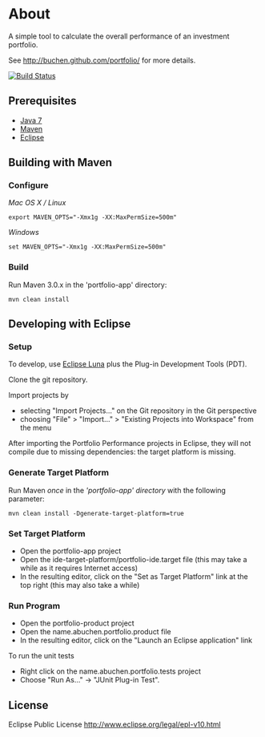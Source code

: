 # About

A simple tool to calculate the overall performance of an investment portfolio.

See http://buchen.github.com/portfolio/ for more details.

[![Build Status](https://travis-ci.org/buchen/portfolio.svg?branch=master)](https://travis-ci.org/buchen/portfolio)

## Prerequisites

* [Java 7](http://www.java.com)
* [Maven](http://maven.apache.org)
* [Eclipse](http://www.eclipse.org)

## Building with Maven

### Configure

*Mac OS X / Linux*
```
export MAVEN_OPTS="-Xmx1g -XX:MaxPermSize=500m"
```

*Windows*
```
set MAVEN_OPTS="-Xmx1g -XX:MaxPermSize=500m"
```

### Build

Run Maven 3.0.x in the 'portfolio-app' directory:

```
mvn clean install
```

## Developing with Eclipse

### Setup

To develop, use [Eclipse Luna](http://eclipse.org/downloads/) plus the Plug-in Development Tools (PDT).

Clone the git repository.

Import projects by
* selecting "Import Projects..." on the Git repository in the Git perspective
* choosing "File" > "Import..." > "Existing Projects into Workspace" from the menu 

After importing the Portfolio Performance projects in Eclipse, they will not compile due to missing dependencies: the target platform is missing.

### Generate Target Platform

Run Maven *once* in the *'portfolio-app' directory* with the following parameter:
```
mvn clean install -Dgenerate-target-platform=true
```

### Set Target Platform

* Open the portfolio-app project
* Open the ide-target-platform/portfolio-ide.target file (this may take a while as it requires Internet access)
* In the resulting editor, click on the "Set as Target Platform" link at the top right (this may also take a while)

### Run Program

* Open the portfolio-product project
* Open the name.abuchen.portfolio.product file
* In the resulting editor, click on the "Launch an Eclipse application" link

To run the unit tests
* Right click on the name.abuchen.portfolio.tests project
* Choose "Run As..." -> "JUnit Plug-in Test".

## License
 
Eclipse Public License
http://www.eclipse.org/legal/epl-v10.html
 
